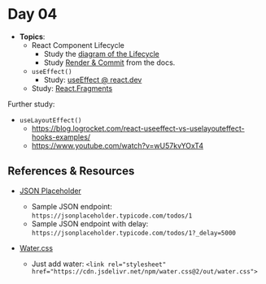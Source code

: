 # Day 04

  - **Topics**:
    - React Component Lifecycle
      - Study the [diagram of the Lifecycle](https://wavez.github.io/react-hooks-lifecycle/)
      - Study [Render & Commit](https://react.dev/learn/render-and-commit) from the docs.
    - `useEffect()`
      - Study: [useEffect @ react.dev](https://react.dev/reference/react/useEffect)
    - Study: [React.Fragments](https://react.dev/reference/react/Fragment)

  Further study:

  - `useLayoutEffect()`
    - https://blog.logrocket.com/react-useeffect-vs-uselayouteffect-hooks-examples/
    - https://www.youtube.com/watch?v=wU57kvYOxT4

## References & Resources

  - [JSON Placeholder](https://jsonplaceholder.typicode.com)
    - Sample JSON endpoint: `https://jsonplaceholder.typicode.com/todos/1`
    - Sample JSON endpoint with delay: `https://jsonplaceholder.typicode.com/todos/1?_delay=5000`

  - [Water.css](https://watercss.kognise.dev/)
    - Just add water: `<link rel="stylesheet" href="https://cdn.jsdelivr.net/npm/water.css@2/out/water.css">`